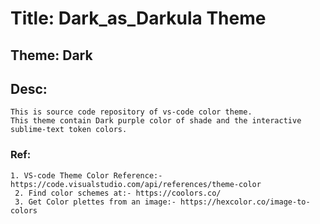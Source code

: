 # Title: Dark_as_Darkula Theme
## Theme: Dark
## Desc: 
    This is source code repository of vs-code color theme. 
    This theme contain Dark purple color of shade and the interactive sublime-text token colors.
### Ref: 
    1. VS-code Theme Color Reference:- https://code.visualstudio.com/api/references/theme-color
     2. Find color schemes at:- https://coolors.co/
     3. Get Color plettes from an image:- https://hexcolor.co/image-to-colors